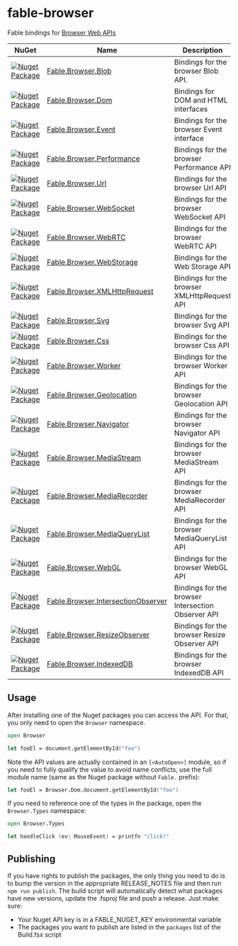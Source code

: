 # fable-browser

Fable bindings for [Browser Web APIs](https://developer.mozilla.org/docs/Web/API)

|NuGet|Name|Description|
|-----|----|-----------|
|[![Nuget Package](https://img.shields.io/nuget/v/Fable.Browser.Blob.svg)](https://www.nuget.org/packages/Fable.Browser.Blob)|[Fable.Browser.Blob](src/Blob)|Bindings for the browser Blob API.|
|[![Nuget Package](https://img.shields.io/nuget/v/Fable.Browser.Dom.svg)](https://www.nuget.org/packages/Fable.Browser.Dom)|[Fable.Browser.Dom](src/Dom)|Bindings for DOM and HTML interfaces|
|[![Nuget Package](https://img.shields.io/nuget/v/Fable.Browser.Event.svg)](https://www.nuget.org/packages/Fable.Browser.Event)|[Fable.Browser.Event](src/Event)|Bindings for the browser Event interface|
|[![Nuget Package](https://img.shields.io/nuget/v/Fable.Browser.Performance.svg)](https://www.nuget.org/packages/Fable.Browser.Performance)|[Fable.Browser.Performance](src/Performance)|Bindings for the browser Performance API|
|[![Nuget Package](https://img.shields.io/nuget/v/Fable.Browser.Url.svg)](https://www.nuget.org/packages/Fable.Browser.Url)|[Fable.Browser.Url](src/Url)|Bindings for the browser Url API|
|[![Nuget Package](https://img.shields.io/nuget/v/Fable.Browser.WebSocket.svg)](https://www.nuget.org/packages/Fable.Browser.WebSocket)|[Fable.Browser.WebSocket](src/WebSocket)|Bindings for the browser WebSocket API|
|[![Nuget Package](https://img.shields.io/nuget/v/Fable.Browser.WebRTC.svg)](https://www.nuget.org/packages/Fable.Browser.WebRTC)|[Fable.Browser.WebRTC](src/WebRTC)|Bindings for the browser WebRTC API|
|[![Nuget Package](https://img.shields.io/nuget/v/Fable.Browser.WebStorage.svg)](https://www.nuget.org/packages/Fable.Browser.WebStorage)|[Fable.Browser.WebStorage](src/WebStorage)|Bindings for the Web Storage API|
|[![Nuget Package](https://img.shields.io/nuget/v/Fable.Browser.XMLHttpRequest.svg)](https://www.nuget.org/packages/Fable.Browser.XMLHttpRequest)|[Fable.Browser.XMLHttpRequest](src/XMLHttpRequest)|Bindings for the browser XMLHttpRequest API|
|[![Nuget Package](https://img.shields.io/nuget/v/Fable.Browser.Svg.svg)](https://www.nuget.org/packages/Fable.Browser.Svg)|[Fable.Browser.Svg](src/Svg)|Bindings for the browser Svg API|
|[![Nuget Package](https://img.shields.io/nuget/v/Fable.Browser.Css.svg)](https://www.nuget.org/packages/Fable.Browser.Css)|[Fable.Browser.Css](src/Css)|Bindings for the browser Css API|
|[![Nuget Package](https://img.shields.io/nuget/v/Fable.Browser.Worker.svg)](https://www.nuget.org/packages/Fable.Browser.Worker)|[Fable.Browser.Worker](src/Worker)|Bindings for the browser Worker API|
|[![Nuget Package](https://img.shields.io/nuget/v/Fable.Browser.Geolocation.svg)](https://www.nuget.org/packages/Fable.Browser.Geolocation)|[Fable.Browser.Geolocation](src/Geolocation)|Bindings for the browser Geolocation API|
|[![Nuget Package](https://img.shields.io/nuget/v/Fable.Browser.Navigator.svg)](https://www.nuget.org/packages/Fable.Browser.Navigator)|[Fable.Browser.Navigator](src/Navigator)|Bindings for the browser Navigator API|
|[![Nuget Package](https://img.shields.io/nuget/v/Fable.Browser.MediaStream.svg)](https://www.nuget.org/packages/Fable.Browser.MediaStream)|[Fable.Browser.MediaStream](src/MediaStream)|Bindings for the browser MediaStream API|
|[![Nuget Package](https://img.shields.io/nuget/v/Fable.Browser.MediaRecorder.svg)](https://www.nuget.org/packages/Fable.Browser.MediaRecorder)|[Fable.Browser.MediaRecorder](src/MediaRecorder)|Bindings for the browser MediaRecorder API|
|[![Nuget Package](https://img.shields.io/nuget/v/Fable.Browser.MediaQueryList.svg)](https://www.nuget.org/packages/Fable.Browser.MediaQueryList)|[Fable.Browser.MediaQueryList](src/MediaQueryList)|Bindings for the browser MediaQueryList API|
|[![Nuget Package](https://img.shields.io/nuget/v/Fable.Browser.WebGL.svg)](https://www.nuget.org/packages/Fable.Browser.WebGL)|[Fable.Browser.WebGL](src/WebGL)|Bindings for the browser WebGL API|
|[![Nuget Package](https://img.shields.io/nuget/v/Fable.Browser.IntersectionObserver.svg)](https://www.nuget.org/packages/Fable.Browser.IntersectionObserver)|[Fable.Browser.IntersectionObserver](src/IntersectionObserver)|Bindings for the browser Intersection Observer API|
|[![Nuget Package](https://img.shields.io/nuget/v/Fable.Browser.ResizeObserver.svg)](https://www.nuget.org/packages/Fable.Browser.ResizeObserver)|[Fable.Browser.ResizeObserver](src/ResizeObserver)|Bindings for the browser Resize Observer API|
|[![Nuget Package](https://img.shields.io/nuget/v/Fable.Browser.IndexedDB.svg)](https://www.nuget.org/packages/Fable.Browser.IndexedDB)|[Fable.Browser.IndexedDB](src/IndexedDB)|Bindings for the browser IndexedDB API|

## Usage

After installing one of the Nuget packages you can access the API. For that, you only need to open the `Browser` namespace.

```fsharp
open Browser

let fooEl = document.getElementById("foo")
```

Note the API values are actually contained in an `[<AutoOpen>]` module, so if you need to fully qualify the value to avoid name conflicts, use the full module name (same as the Nuget package without `Fable.` prefix):

```fsharp
let fooEl = Browser.Dom.document.getElementById("foo")
```

If you need to reference one of the types in the package, open the `Browser.Types` namespace:

```fsharp
open Browser.Types

let handleClick (ev: MouseEvent) = printfn "click!"
```

## Publishing

If you have rights to publish the packages, the only thing you need to do is to bump the version in the appropriate RELEASE_NOTES file and then run `npm run publish`. The build script will automatically detect what packages have new versions, update the .fsproj file and push a release. Just make sure:

- Your Nuget API key is in a FABLE_NUGET_KEY environmental variable
- The packages you want to publish are listed in the `packages` list of the Build.fsx script
